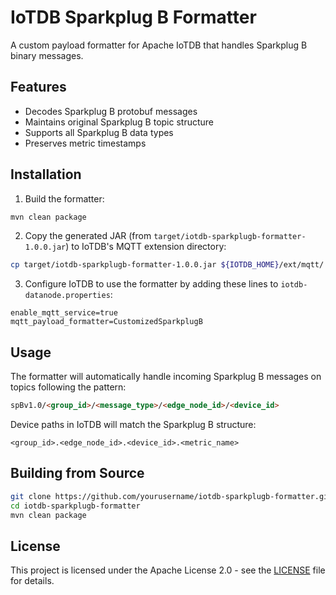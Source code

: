 # IoTDB Sparkplug B Formatter

A custom payload formatter for Apache IoTDB that handles Sparkplug B binary messages.

## Features

- Decodes Sparkplug B protobuf messages
- Maintains original Sparkplug B topic structure
- Supports all Sparkplug B data types
- Preserves metric timestamps

## Installation

1. Build the formatter:

```bash
mvn clean package
```

2. Copy the generated JAR (from `target/iotdb-sparkplugb-formatter-1.0.0.jar`) to IoTDB's MQTT extension directory:

```bash
cp target/iotdb-sparkplugb-formatter-1.0.0.jar ${IOTDB_HOME}/ext/mqtt/
```

3. Configure IoTDB to use the formatter by adding these lines to `iotdb-datanode.properties`:

```properties
enable_mqtt_service=true
mqtt_payload_formatter=CustomizedSparkplugB
```

## Usage

The formatter will automatically handle incoming Sparkplug B messages on topics following the pattern:
```iotdb-sparkplugb-formatter/README.md
spBv1.0/<group_id>/<message_type>/<edge_node_id>/<device_id>
```

Device paths in IoTDB will match the Sparkplug B structure:
```
<group_id>.<edge_node_id>.<device_id>.<metric_name>
```

## Building from Source

```bash
git clone https://github.com/yourusername/iotdb-sparkplugb-formatter.git
cd iotdb-sparkplugb-formatter
mvn clean package
```

## License

This project is licensed under the Apache License 2.0 - see the [LICENSE](LICENSE) file for details.

